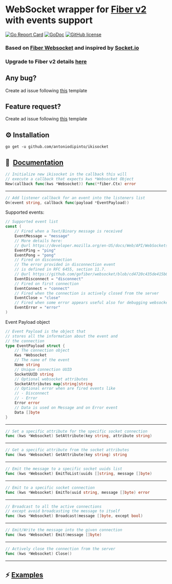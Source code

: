 
# WebSocket wrapper for [Fiber v2](https://github.com/gofiber/fiber) with events support
[![Go Report Card](https://goreportcard.com/badge/github.com/antoniodipinto/ikisocket)](https://goreportcard.com/report/github.com/antoniodipinto/ikisocket)
[![GoDoc](https://godoc.org/github.com/antoniodipinto/ikisocket?status.svg)](https://godoc.org/github.com/antoniodipinto/ikisocket)
[![GitHub license](https://img.shields.io/badge/license-MIT-blue.svg)](https://github.com/antoniodipinto/ikisocket/blob/master/LICENSE)
### Based on [Fiber Websocket](https://github.com/gofiber/websocket) and inspired by [Socket.io](https://github.com/socketio/socket.io)

### Upgrade to Fiber v2 details [here](https://github.com/antoniodipinto/ikisocket/issues/6) 


## Any bug?
Create ad issue following [this](https://github.com/antoniodipinto/ikisocket/blob/master/.github/ISSUE_TEMPLATE/bug_report.md) template


## Feature request?
Create ad issue following [this](https://github.com/antoniodipinto/ikisocket/blob/master/.github/ISSUE_TEMPLATE/feature_request.md) template



## ⚙️ Installation

```
go get -u github.com/antoniodipinto/ikisocket
```

## 📖 ️ [Documentation](https://pkg.go.dev/github.com/antoniodipinto/ikisocket#section-documentation)

```go
// Initialize new ikisocket in the callback this will
// execute a callback that expects kws *Websocket Object
New(callback func(kws *Websocket)) func(*fiber.Ctx) error
```
---
```go
// Add listener callback for an event into the listeners list
On(event string, callback func(payload *EventPayload))
```
Supported events:

```go
// Supported event list
const (
	// Fired when a Text/Binary message is received
	EventMessage = "message"
	// More details here:
	// @url https://developer.mozilla.org/en-US/docs/Web/API/WebSockets_API/Writing_WebSocket_servers#Pings_and_Pongs_The_Heartbeat_of_WebSockets
	EventPing = "ping"
	EventPong = "pong"
	// Fired on disconnection
	// The error provided in disconnection event
	// is defined in RFC 6455, section 11.7.
	// @url https://github.com/gofiber/websocket/blob/cd4720c435de415b864d975a9ca23a47eaf081ef/websocket.go#L192
	EventDisconnect = "disconnect"
	// Fired on first connection
	EventConnect = "connect"
	// Fired when the connection is actively closed from the server
	EventClose = "close"
	// Fired when some error appears useful also for debugging websockets
	EventError = "error"
)
```
Event Payload object
```go
// Event Payload is the object that
// stores all the information about the event and
// the connection
type EventPayload struct {
	// The connection object
	Kws *Websocket
	// The name of the event
	Name string
	// Unique connection UUID
	SocketUUID string
	// Optional websocket attributes
	SocketAttributes map[string]string
	// Optional error when are fired events like
	// - Disconnect
	// - Error
	Error error
	// Data is used on Message and on Error event
	Data []byte
}
```
---


```go
// Set a specific attribute for the specific socket connection
func (kws *Websocket) SetAttribute(key string, attribute string)
```
---


```go
// Get a specific attribute from the socket attributes
func (kws *Websocket) GetAttribute(key string) string
```
---


```go
// Emit the message to a specific socket uuids list
func (kws *Websocket) EmitToList(uuids []string, message []byte) 
```
---

```go
// Emit to a specific socket connection
func (kws *Websocket) EmitTo(uuid string, message []byte) error
```
---


```go
// Broadcast to all the active connections
// except avoid broadcasting the message to itself
func (kws *Websocket) Broadcast(message []byte, except bool)
```
---


```go
// Emit/Write the message into the given connection
func (kws *Websocket) Emit(message []byte)
```
---


```go
// Actively close the connection from the server
func (kws *Websocket) Close() 
```
---

## ⚡️ [Examples](https://github.com/antoniodipinto/ikisocket/tree/master/examples)







